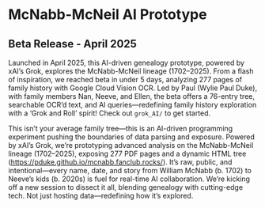 # McNabb-McNeil AI Prototype
## Beta Release - April 2025  
Launched in April 2025, this AI-driven genealogy prototype, powered by xAI’s Grok, explores the McNabb-McNeil lineage (1702–2025). From a flash of inspiration, we reached beta in under 5 days, analyzing 277 pages of family history with Google Cloud Vision OCR. Led by Paul (Wylie Paul Duke), with family members Nan, Neeve, and Ellen, the beta offers a 76-entry tree, searchable OCR’d text, and AI queries—redefining family history exploration with a ‘Grok and Roll’ spirit! Check out `grok_AI/` to get started.

This isn’t your average family tree—this is an AI-driven programming experiment pushing the boundaries of data parsing and exposure. Powered by xAI’s Grok, we’re prototyping advanced analysis on the McNabb-McNeil lineage (1702–2025), exposing 277 PDF pages and a dynamic HTML tree (https://pduke.github.io/mcnabb.fanclub.rocks/). It’s raw, public, and intentional—every name, date, and story from William McNabb (b. 1702) to Neeve’s kids (b. 2020s) is fuel for real-time AI collaboration. We’re kicking off a new session to dissect it all, blending genealogy with cutting-edge tech. Not just hosting data—redefining how it’s explored.
